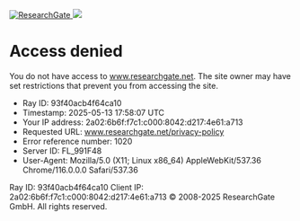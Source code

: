 [ ![ResearchGate](https://www.researchgate.net/privacy-policy) ](https://www.researchgate.net)
![](https://www.researchgate.net/privacy-policy)
# Access denied
You do not have access to www.researchgate.net.
The site owner may have set restrictions that prevent you from accessing the site.
  * Ray ID: 93f40acb4f64ca10
  * Timestamp: 2025-05-13 17:58:07 UTC
  * Your IP address: 2a02:6b6f:f7c1:c000:8042:d217:4e61:a713
  * Requested URL: www.researchgate.net/privacy-policy 
  * Error reference number: 1020
  * Server ID: FL_991F48
  * User-Agent: Mozilla/5.0 (X11; Linux x86_64) AppleWebKit/537.36 Chrome/116.0.0.0 Safari/537.36


Ray ID: 93f40acb4f64ca10
Client IP: 2a02:6b6f:f7c1:c000:8042:d217:4e61:a713
© 2008-2025 ResearchGate GmbH. All rights reserved.
